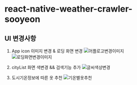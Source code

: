 # react-native-weather-crawler-sooyeon
## UI 변경사항
  
1. App icon 이미지 변경 & 로딩 화면 변경
![어플로고변경이미지](C:\Users\sooyeon\Desktop/어플로고변경.PNG)
![로딩화면변경이미지](C:\Users\sooyeon\Desktop/로딩화면.PNG)

  
2. cityList 화면 색변경 && 검색기능 추가
![글씨색상변경](C:\Users\sooyeon\Desktop/리스트화면.PNG)

  
3. 도시기온정보에 따른 옷 추천
![기온별옷추천](C:\Users\sooyeon\Desktop/도시날씨정보.PNG)
